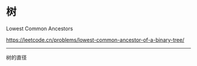 # 树

Lowest Common Ancestors

https://leetcode.cn/problems/lowest-common-ancestor-of-a-binary-tree/

---

树的直径
